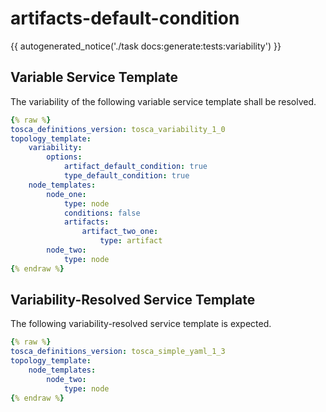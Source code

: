 # artifacts-default-condition

{{ autogenerated_notice('./task docs:generate:tests:variability') }}


## Variable Service Template

The variability of the following variable service template shall be resolved.

```yaml linenums="1"
{% raw %}
tosca_definitions_version: tosca_variability_1_0
topology_template:
    variability:
        options:
            artifact_default_condition: true
            type_default_condition: true
    node_templates:
        node_one:
            type: node
            conditions: false
            artifacts:
                artifact_two_one:
                    type: artifact
        node_two:
            type: node
{% endraw %}
```




## Variability-Resolved Service Template

The following variability-resolved service template is expected.

```yaml linenums="1"
{% raw %}
tosca_definitions_version: tosca_simple_yaml_1_3
topology_template:
    node_templates:
        node_two:
            type: node
{% endraw %}
```

